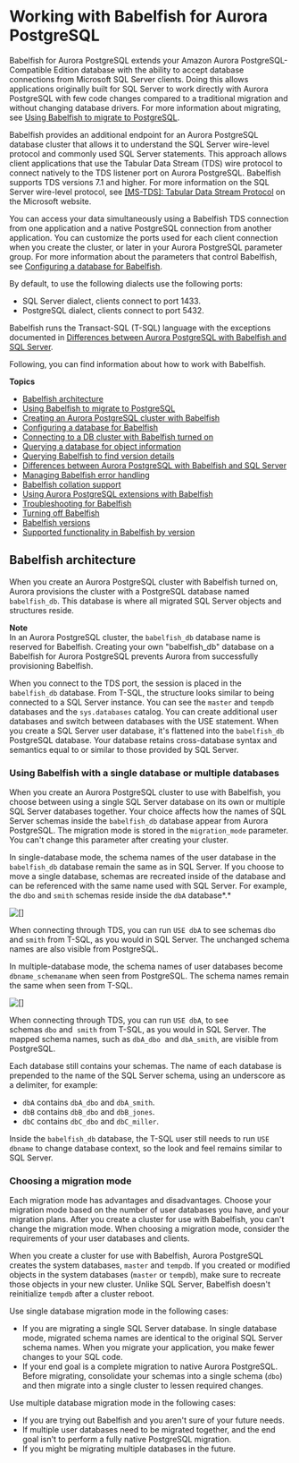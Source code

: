 # Working with Babelfish for Aurora PostgreSQL<a name="babelfish"></a>

Babelfish for Aurora PostgreSQL extends your Amazon Aurora PostgreSQL\-Compatible Edition database with the ability to accept database connections from Microsoft SQL Server clients\. Doing this allows applications originally built for SQL Server to work directly with Aurora PostgreSQL with few code changes compared to a traditional migration and without changing database drivers\. For more information about migrating, see [Using Babelfish to migrate to PostgreSQL](babelfish-migration.md)\.

Babelfish provides an additional endpoint for an Aurora PostgreSQL database cluster that allows it to understand the SQL Server wire\-level protocol and commonly used SQL Server statements\. This approach allows client applications that use the Tabular Data Stream \(TDS\) wire protocol to connect natively to the TDS listener port on Aurora PostgreSQL\. Babelfish supports TDS versions 7\.1 and higher\. For more information on the SQL Server wire\-level protocol, see [\[MS\-TDS\]: Tabular Data Stream Protocol](https://docs.microsoft.com/en-us/openspecs/windows_protocols/ms-tds/b46a581a-39de-4745-b076-ec4dbb7d13ec) on the Microsoft website\. 

You can access your data simultaneously using a Babelfish TDS connection from one application and a native PostgreSQL connection from another application\. You can customize the ports used for each client connection when you create the cluster, or later in your Aurora PostgreSQL parameter group\. For more information about the parameters that control Babelfish, see [Configuring a database for Babelfish](babelfish-configuration.md)\.

By default, to use the following dialects use the following ports:
+ SQL Server dialect, clients connect to port 1433\.
+ PostgreSQL dialect, clients connect to port 5432\.

Babelfish runs the Transact\-SQL \(T\-SQL\) language with the exceptions documented in [Differences between Aurora PostgreSQL with Babelfish and SQL Server](babelfish-compatibility.md)\.

Following, you can find information about how to work with Babelfish\.

**Topics**
+ [Babelfish architecture](#babelfish-architecture)
+ [Using Babelfish to migrate to PostgreSQL](babelfish-migration.md)
+ [Creating an Aurora PostgreSQL cluster with Babelfish](babelfish-create.md)
+ [Configuring a database for Babelfish](babelfish-configuration.md)
+ [Connecting to a DB cluster with Babelfish turned on](babelfish-connect.md)
+ [Querying a database for object information](babelfish-query-database.md)
+ [Querying Babelfish to find version details](babelfish-information.md)
+ [Differences between Aurora PostgreSQL with Babelfish and SQL Server](babelfish-compatibility.md)
+ [Managing Babelfish error handling](babelfish-strict.md)
+ [Babelfish collation support](babelfish-collations.md)
+ [Using Aurora PostgreSQL extensions with Babelfish](babelfish-postgres-aws-extensions.md)
+ [Troubleshooting for Babelfish](babelfish-troubleshooting.md)
+ [Turning off Babelfish](babelfish-remove.md)
+ [Babelfish versions](babelfish-releases-updates.md)
+ [Supported functionality in Babelfish by version](babelfish-compatibility.supported-functionality-table.md)

## Babelfish architecture<a name="babelfish-architecture"></a>

When you create an Aurora PostgreSQL cluster with Babelfish turned on, Aurora provisions the cluster with a PostgreSQL database named `babelfish_db`\. This database is where all migrated SQL Server objects and structures reside\. 

**Note**  
In an Aurora PostgreSQL cluster, the `babelfish_db` database name is reserved for Babelfish\. Creating your own "babelfish\_db" database on a Babelfish for Aurora PostgreSQL prevents Aurora from successfully provisioning Babelfish\. 

When you connect to the TDS port, the session is placed in the `babelfish_db` database\. From T\-SQL, the structure looks similar to being connected to a SQL Server instance\. You can see the `master` and `tempdb` databases and the `sys.databases` catalog\. You can create additional user databases and switch between databases with the USE statement\. When you create a SQL Server user database, it's flattened into the `babelfish_db` PostgreSQL database\. Your database retains cross\-database syntax and semantics equal to or similar to those provided by SQL Server\.

### Using Babelfish with a single database or multiple databases<a name="babelfish-single_vs_multi_db"></a>

When you create an Aurora PostgreSQL cluster to use with Babelfish, you choose between using a single SQL Server database on its own or multiple SQL Server databases together\. Your choice affects how the names of SQL Server schemas inside the `babelfish_db` database appear from Aurora PostgreSQL\. The migration mode is stored in the `migration_mode` parameter\. You can't change this parameter after creating your cluster\.

In single\-database mode, the schema names of the user database in the `babelfish_db` database remain the same as in SQL Server\. If you choose to move a single database, schemas are recreated inside of the database and can be referenced with the same name used with SQL Server\. For example, the `dbo` and `smith` schemas reside inside the `dbA` database*\.* 

![\[\]](http://docs.aws.amazon.com/AmazonRDS/latest/AuroraUserGuide/images/babelfish_single_db_mode.png)

When connecting through TDS, you can run `USE dbA` to see schemas `dbo` and `smith` from T\-SQL, as you would in SQL Server\. The unchanged schema names are also visible from PostgreSQL\.

In multiple\-database mode, the schema names of user databases become `dbname_schemaname` when seen from PostgreSQL\. The schema names remain the same when seen from T\-SQL\.

![\[\]](http://docs.aws.amazon.com/AmazonRDS/latest/AuroraUserGuide/images/babelfish_multi_db_mode.png)

When connecting through TDS, you can run `USE dbA`, to see schemas `dbo` and  `smith` from T\-SQL, as you would in SQL Server\. The mapped schema names, such as `dbA_dbo`  and `dbA_smith`, are visible from PostgreSQL\.

Each database still contains your schemas\. The name of each database is prepended to the name of the SQL Server schema, using an underscore as a delimiter, for example:
+ `dbA` contains `dbA_dbo` and `dbA_smith`\.
+ `dbB` contains `dbB_dbo` and `dbB_jones`\.
+ `dbC` contains `dbC_dbo` and `dbC_miller`\.

Inside the `babelfish_db` database, the T\-SQL user still needs to run `USE dbname` to change database context, so the look and feel remains similar to SQL Server\.

### Choosing a migration mode<a name="babelfish-choosing_single_vs_multi"></a>

Each migration mode has advantages and disadvantages\. Choose your migration mode based on the number of user databases you have, and your migration plans\. After you create a cluster for use with Babelfish, you can't change the migration mode\. When choosing a migration mode, consider the requirements of your user databases and clients\.

When you create a cluster for use with Babelfish, Aurora PostgreSQL creates the system databases, `master` and `tempdb`\. If you created or modified objects in the system databases \(`master` or `tempdb`\), make sure to recreate those objects in your new cluster\. Unlike SQL Server, Babelfish doesn't reinitialize `tempdb` after a cluster reboot\.

Use single database migration mode in the following cases:
+ If you are migrating a single SQL Server database\. In single database mode, migrated schema names are identical to the original SQL Server schema names\. When you migrate your application, you make fewer changes to your SQL code\.
+ If your end goal is a complete migration to native Aurora PostgreSQL\. Before migrating, consolidate your schemas into a single schema \(`dbo`\) and then migrate into a single cluster to lessen required changes\.

Use multiple database migration mode in the following cases:
+ If you are trying out Babelfish and you aren't sure of your future needs\. 
+ If multiple user databases need to be migrated together, and the end goal isn't to perform a fully native PostgreSQL migration\.
+ If you might be migrating multiple databases in the future\.